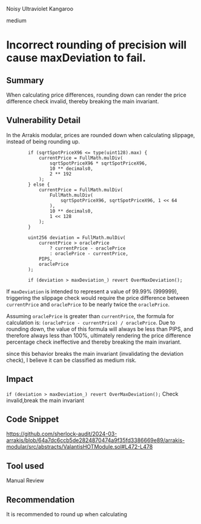 Noisy Ultraviolet Kangaroo

medium

# Incorrect rounding of precision will cause maxDeviation to fail.

## Summary

When calculating price differences, rounding down can render the price difference check invalid, thereby breaking the main invariant.

## Vulnerability Detail

In the Arrakis modular, prices are rounded down when calculating slippage, instead of being rounding up.

```solidity
        if (sqrtSpotPriceX96 <= type(uint128).max) {
            currentPrice = FullMath.mulDiv(
                sqrtSpotPriceX96 * sqrtSpotPriceX96,
                10 ** decimals0,
                2 ** 192
            );
        } else {
            currentPrice = FullMath.mulDiv(
                FullMath.mulDiv(
                    sqrtSpotPriceX96, sqrtSpotPriceX96, 1 << 64
                ),
                10 ** decimals0,
                1 << 128
            );
        }

        uint256 deviation = FullMath.mulDiv(
            currentPrice > oraclePrice
                ? currentPrice - oraclePrice
                : oraclePrice - currentPrice,
            PIPS,
            oraclePrice
        ); 

        if (deviation > maxDeviation_) revert OverMaxDeviation();
```

If `maxDeviation` is intended to represent a value of 99.99% (999999), triggering the slippage check would require the price difference between `currentPrice` and `oraclePrice` to be nearly twice the `oraclePrice`.

Assuming `oraclePrice` is greater than `currentPrice`, the formula for calculation is: `(oraclePrice - currentPrice) / oraclePrice`. Due to rounding down, the value of this formula will always be less than PIPS, and therefore always less than 100%, ultimately rendering the price difference percentage check ineffective and thereby breaking the main invariant.

since this behavior breaks the main invariant (invalidating the deviation check), I believe it can be classified as medium risk.

## Impact

`if (deviation > maxDeviation_) revert OverMaxDeviation();` Check invalid,break the main invariant

## Code Snippet

https://github.com/sherlock-audit/2024-03-arrakis/blob/64a7dc6ccb5de2824870474a9f35fd3386669e89/arrakis-modular/src/abstracts/ValantisHOTModule.sol#L472-L478

## Tool used

Manual Review

## Recommendation

It is recommended to round up when calculating